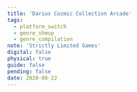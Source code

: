 ```yaml
---
title: 'Darius Cozmic Collection Arcade'
tags:
  - platform_switch
  - genre_shmup
  - genre_compilation
note: 'Strictly Limited Games'
digital: false
physical: true
guide: false
pending: false
date: 2020-08-22
---
```

